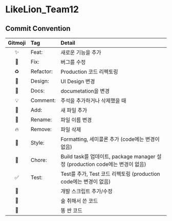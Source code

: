 # LikeLion_Team12

## Commit Convention
|Gitmoji|Tag|Detail|
|:-:|:-|:-|
|✨|Feat:|새로운 기능을 추가|
|🐞|Fix:|버그를 수정|
|♻️|Refactor:|Production 코드 리펙토링|
|🎨|Design:|UI Design 변경|
|📝|Docs:|documetation을 변경|
|💡|Comment:|주석을 추가하거나 삭제했을 때|
|📰|Add:|새 파일 추가|
|🚚|Rename:|파일 이름 변경|
|🔥|Remove:|파일 삭제|
|🧩|Style:|Formatting, 세미콜론 추가 (code에는 변경이 없음)|
|🧹|Chore:|Build task를 업데이트, package manager 설정 (production code에는 변경이 없음)|
|✅|Test:|Test를 추가, Test 코드 리펙토링 (production code에는 변경이 없음)|
|🔨||개발 스크립트 추가/수정|
|🍻||술 취해서 쓴 코드|
|💩||똥 싼 코드|
